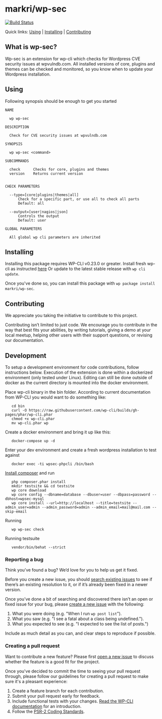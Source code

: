 markri/wp-sec
=============


[![Build Status](https://travis-ci.org/markri/wp-sec.svg?branch=master)](https://travis-ci.org/markri/wp-sec)

Quick links: [Using](#using) | [Installing](#installing) | [Contributing](#contributing)

## What is wp-sec?

Wp-sec is an extension for wp-cli which checks for Wordpress CVE security issues at wpvulndb.com. All installed versions
of core, plugins and themes can be checked and monitored, so you know when to update your Wordpress installation.

## Using

Following synopsis should be enough to get you started

    NAME

      wp wp-sec

    DESCRIPTION

      Check for CVE security issues at wpvulndb.com

    SYNOPSIS

      wp wp-sec <command>

    SUBCOMMANDS

      check      Checks for core, plugins and themes
      version    Returns current version


    CHECK PARAMETERS

      --type=[core|plugins|themes|all]
          Check for a specific part, or use all to check all parts
          Default: all

      --output=[user|nagios|json]
          Controls the output
          Default: user

    GLOBAL PARAMETERS

      All global wp cli parameters are inherited



## Installing

Installing this package requires WP-CLI v0.23.0 or greater. Install fresh wp-cli as instructed [here](http://wp-cli.org/#installing)
Or update to the latest stable release with `wp cli update`.

Once you've done so, you can install this package with `wp package install markri/wp-sec`.


## Contributing

We appreciate you taking the initiative to contribute to this project.

Contributing isn’t limited to just code. We encourage you to contribute in the way that best fits your abilities, by 
writing tutorials, giving a demo at your local meetup, helping other users with their support questions, or revising our
 documentation.

## Development

To setup a development environment for code contributions, follow instructions below. Execution of the extension is done
within a dockerized environment (only tested under Linux). Editing can still be done outside of docker as the current directory is mounted into
the docker environment.

Place wp-cli binary in the bin folder. According to current documentation from WP-CLI you would want to do something 
like: 
       
       cd bin 
       curl -O https://raw.githubusercontent.com/wp-cli/builds/gh-pages/phar/wp-cli.phar
       chmod +x wp-cli.phar
       mv wp-cli.phar wp
       
Create a docker environment and bring it up like this:
   
       docker-compose up -d
       
Enter your dev environment and create a fresh wordpress installation to test against

       docker exec -ti wpsec-phpcli /bin/bash
       
[Install composer](https://getcomposer.org/download/) and run

       php composer.phar install
       mkdir testsite && cd testsite
       wp core download
       wp core config --dbname=database --dbuser=user --dbpass=password --dbhost=wpsec-mysql
       wp core install --url=http://localhost --title=testsite --admin_user=admin --admin_password=admin --admin_email=mail@mail.com --skip-email
       
Running

       wp wp-sec check
       
Running testsuite
       
       vendor/bin/behat --strict
          

### Reporting a bug

Think you’ve found a bug? We’d love for you to help us get it fixed.

Before you create a new issue, you should [search existing issues](https://github.com/markri/wp-sec/issues?q=label%3Abug%20) 
to see if there’s an existing resolution to it, or if it’s already been fixed in a newer version.

Once you’ve done a bit of searching and discovered there isn’t an open or fixed issue for your bug, please 
[create a new issue](https://github.com/markri/wp-sec/issues/new) with the following:

1. What you were doing (e.g. "When I run `wp post list`").
2. What you saw (e.g. "I see a fatal about a class being undefined.").
3. What you expected to see (e.g. "I expected to see the list of posts.")

Include as much detail as you can, and clear steps to reproduce if possible.

### Creating a pull request

Want to contribute a new feature? Please first [open a new issue](https://github.com/markri/wp-sec/issues/new) to 
discuss whether the feature is a good fit for the project.

Once you've decided to commit the time to seeing your pull request through, please follow our guidelines for creating a 
pull request to make sure it's a pleasant experience:

1. Create a feature branch for each contribution.
2. Submit your pull request early for feedback.
3. Include functional tests with your changes. [Read the WP-CLI documentation](https://wp-cli.org/docs/pull-requests/#functional-tests) for an introduction.
4. Follow the [PSR-2 Coding Standards](http://www.php-fig.org/psr/psr-2/).



